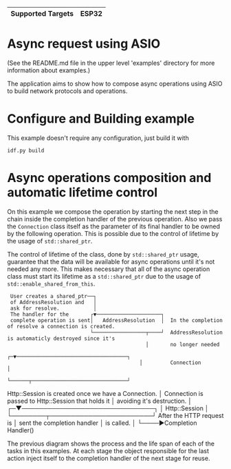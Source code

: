 | Supported Targets | ESP32 |
| ----------------- | ----- |

# Async request using ASIO

(See the README.md file in the upper level 'examples' directory for more information about examples.)

The application aims to show how to compose async operations using ASIO to build network protocols and operations.

# Configure and Building example

This example doesn't require any configuration, just build it with 

```
idf.py build
```

# Async operations composition and automatic lifetime control

On this example we compose the operation by starting the next step in the chain inside the completion handler of the 
previous operation. Also we pass the `Connection` class itself as the parameter of its final handler to be owned by 
the following operation. This is possible due to the control of lifetime by the usage of `std::shared_ptr`.

The control of lifetime of the class, done by `std::shared_ptr` usage, guarantee that the data will be available for 
async operations until it's not needed any more. This makes necessary that all of the async operation class must start 
its lifetime as a `std::shared_ptr` due to the usage of `std::enable_shared_from_this`.


     User creates a shared_ptr──┐
     of AddressResolution and   │
     ask for resolve.           │
     The handler for the       ┌▼─────────────────────┐
     complete operation is sent│   AddressResolution  │  In the completion of resolve a connection is created.
                               └─────────────────┬────┘  AddressResolution is automaticly destroyed since it's
                                                 │       no longer needed
                                               ┌─▼────────────────────────────────────┐
                                               │         Connection                   │
                                               └──────┬───────────────────────────────┘
  Http::Session is created once we have a Connection. │
  Connection is passed to Http::Session that holds it │
  avoiding it's destruction.                          │
                                                    ┌─▼───────────────────────────────┐
                                                    │       Http::Session             │
                                                    └────────┬────────────────────────┘
                                After the HTTP request is    │
                                sent the completion handler  │
                                is called.                   │
                                                             └────►Completion Handler()


The previous diagram shows the process and the life span of each of the tasks in this examples. At each stage the 
object responsible for the last action inject itself to the completion handler of the next stage for reuse.
